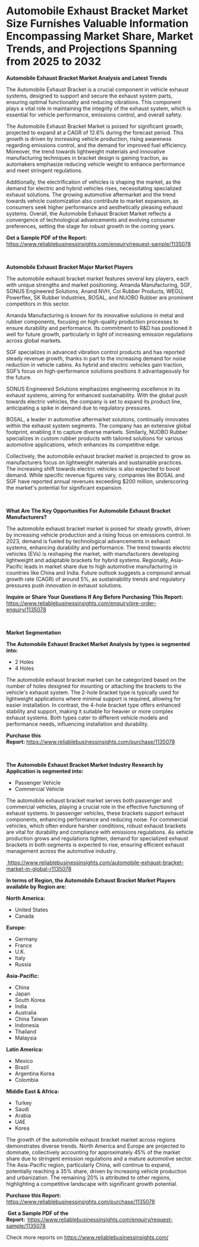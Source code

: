 <p><h1>Automobile Exhaust Bracket Market Size Furnishes Valuable Information Encompassing Market Share, Market Trends, and Projections Spanning from 2025 to 2032</h1></p><p><strong>Automobile Exhaust Bracket Market Analysis and Latest Trends</strong></p>
<p><p>The Automobile Exhaust Bracket is a crucial component in vehicle exhaust systems, designed to support and secure the exhaust system parts, ensuring optimal functionality and reducing vibrations. This component plays a vital role in maintaining the integrity of the exhaust system, which is essential for vehicle performance, emissions control, and overall safety.</p><p>The Automobile Exhaust Bracket Market is poised for significant growth, projected to expand at a CAGR of 12.6% during the forecast period. This growth is driven by increasing vehicle production, rising awareness regarding emissions control, and the demand for improved fuel efficiency. Moreover, the trend towards lightweight materials and innovative manufacturing techniques in bracket design is gaining traction, as automakers emphasize reducing vehicle weight to enhance performance and meet stringent regulations. </p><p>Additionally, the electrification of vehicles is shaping the market, as the demand for electric and hybrid vehicles rises, necessitating specialized exhaust solutions. The growing automotive aftermarket and the trend towards vehicle customization also contribute to market expansion, as consumers seek higher performance and aesthetically pleasing exhaust systems. Overall, the Automobile Exhaust Bracket Market reflects a convergence of technological advancements and evolving consumer preferences, setting the stage for robust growth in the coming years.</p></p>
<p><strong>Get a Sample PDF of the Report:&nbsp;</strong> <a href="https://www.reliablebusinessinsights.com/enquiry/request-sample/1135078?utm_campaign=2287&utm_medium=2&utm_source=Github&utm_content=ia&utm_term=25032025&utm_id=automobile-exhaust-bracket">https://www.reliablebusinessinsights.com/enquiry/request-sample/1135078</a></p>
<p>&nbsp;</p>
<p><strong>Automobile Exhaust Bracket Major Market Players</strong></p>
<p><p>The automobile exhaust bracket market features several key players, each with unique strengths and market positioning. Amanda Manufacturing, SGF, SONUS Engineered Solutions, Anand NVH, Coi Rubber Products, WEGU, Powerflex, SK Rubber Industries, BOSAL, and NUOBO Rubber are prominent competitors in this sector.</p><p>Amanda Manufacturing is known for its innovative solutions in metal and rubber components, focusing on high-quality production processes to ensure durability and performance. Its commitment to R&D has positioned it well for future growth, particularly in light of increasing emission regulations across global markets.</p><p>SGF specializes in advanced vibration control products and has reported steady revenue growth, thanks in part to the increasing demand for noise reduction in vehicle cabins. As hybrid and electric vehicles gain traction, SGF’s focus on high-performance solutions positions it advantageously for the future.</p><p>SONUS Engineered Solutions emphasizes engineering excellence in its exhaust systems, aiming for enhanced sustainability. With the global push towards electric vehicles, the company is set to expand its product line, anticipating a spike in demand due to regulatory pressures.</p><p>BOSAL, a leader in automotive aftermarket solutions, continually innovates within the exhaust system segments. The company has an extensive global footprint, enabling it to capture diverse markets. Similarly, NUOBO Rubber specializes in custom rubber products with tailored solutions for various automotive applications, which enhances its competitive edge.</p><p>Collectively, the automobile exhaust bracket market is projected to grow as manufacturers focus on lightweight materials and sustainable practices. The increasing shift towards electric vehicles is also expected to boost demand. While specific revenue figures vary, companies like BOSAL and SGF have reported annual revenues exceeding $200 million, underscoring the market's potential for significant expansion.</p></p>
<p>&nbsp;</p>
<p><strong>What Are The Key Opportunities For Automobile Exhaust Bracket Manufacturers?</strong></p>
<p><p>The automobile exhaust bracket market is poised for steady growth, driven by increasing vehicle production and a rising focus on emissions control. In 2023, demand is fueled by technological advancements in exhaust systems, enhancing durability and performance. The trend towards electric vehicles (EVs) is reshaping the market, with manufacturers developing lightweight and adaptable brackets for hybrid systems. Regionally, Asia-Pacific leads in market share due to high automotive manufacturing in countries like China and India. Future outlook suggests a compound annual growth rate (CAGR) of around 5%, as sustainability trends and regulatory pressures push innovation in exhaust solutions.</p></p>
<p><strong>Inquire or Share Your Questions If Any Before Purchasing This Report:</strong> <a href="https://www.reliablebusinessinsights.com/enquiry/pre-order-enquiry/1135078?utm_campaign=2287&utm_medium=2&utm_source=Github&utm_content=ia&utm_term=25032025&utm_id=automobile-exhaust-bracket">https://www.reliablebusinessinsights.com/enquiry/pre-order-enquiry/1135078</a></p>
<p>&nbsp;</p>
<p><strong>Market Segmentation</strong></p>
<p><strong>The Automobile Exhaust Bracket Market Analysis by types is segmented into:</strong></p>
<p><ul><li>2 Holes</li><li>4 Holes</li></ul></p>
<p><p>The automobile exhaust bracket market can be categorized based on the number of holes designed for mounting or attaching the brackets to the vehicle's exhaust system. The 2-hole bracket type is typically used for lightweight applications where minimal support is required, allowing for easier installation. In contrast, the 4-hole bracket type offers enhanced stability and support, making it suitable for heavier or more complex exhaust systems. Both types cater to different vehicle models and performance needs, influencing installation and durability.</p></p>
<p><strong>Purchase this Report:&nbsp;</strong><a href="https://www.reliablebusinessinsights.com/purchase/1135078?utm_campaign=2287&utm_medium=2&utm_source=Github&utm_content=ia&utm_term=25032025&utm_id=automobile-exhaust-bracket">https://www.reliablebusinessinsights.com/purchase/1135078</a></p>
<p>&nbsp;</p>
<p><strong>The Automobile Exhaust Bracket Market Industry Research by Application is segmented into:</strong></p>
<p><ul><li>Passenger Vehicle</li><li>Commercial Vehicle</li></ul></p>
<p><p>The automobile exhaust bracket market serves both passenger and commercial vehicles, playing a crucial role in the effective functioning of exhaust systems. In passenger vehicles, these brackets support exhaust components, enhancing performance and reducing noise. For commercial vehicles, which often endure harsher conditions, robust exhaust brackets are vital for durability and compliance with emissions regulations. As vehicle production grows and regulations tighten, demand for specialized exhaust brackets in both segments is expected to rise, ensuring efficient exhaust management across the automotive industry.</p></p>
<p><a href="https://www.reliablebusinessinsights.com/automobile-exhaust-bracket-market-in-global-r1135078?utm_campaign=2287&utm_medium=2&utm_source=Github&utm_content=ia&utm_term=25032025&utm_id=automobile-exhaust-bracket">&nbsp;https://www.reliablebusinessinsights.com/automobile-exhaust-bracket-market-in-global-r1135078</a></p>
<p><strong>In terms of Region, the Automobile Exhaust Bracket Market Players available by Region are:</strong></p>
<p>
    <p> <strong> North America: </strong>
        <ul>
            <li>United States</li>
            <li>Canada</li>
        </ul>
        </p> 
    <p> <strong> Europe: </strong>
        <ul>
            <li>Germany</li>
            <li>France</li>
            <li>U.K.</li>
            <li>Italy</li>
            <li>Russia</li>
        </ul>
        </p> 
    <p> <strong> Asia-Pacific: </strong>
        <ul>
            <li>China</li>
            <li>Japan</li>
            <li>South Korea</li>
            <li>India</li>
            <li>Australia</li>
            <li>China Taiwan</li>
            <li>Indonesia</li>
            <li>Thailand</li>
            <li>Malaysia</li>
        </ul>
        </p> 
    <p> <strong> Latin America: </strong>
        <ul>
            <li>Mexico</li>
            <li>Brazil</li>
            <li>Argentina Korea</li>
            <li>Colombia</li>
        </ul>
        </p> 
    <p> <strong> Middle East & Africa: </strong>
        <ul>
            <li>Turkey</li>
            <li>Saudi</li>
            <li>Arabia</li>
            <li>UAE</li>
            <li>Korea</li>
        </ul>
    </p>
    </p>
<p><p>The growth of the automobile exhaust bracket market across regions demonstrates diverse trends. North America and Europe are projected to dominate, collectively accounting for approximately 45% of the market share due to stringent emission regulations and a mature automotive sector. The Asia-Pacific region, particularly China, will continue to expand, potentially reaching a 35% share, driven by increasing vehicle production and urbanization. The remaining 20% is attributed to other regions, highlighting a competitive landscape with significant growth potential.</p></p>
<p><strong>Purchase this Report: </strong><a href="https://www.reliablebusinessinsights.com/purchase/1135078?utm_campaign=2287&utm_medium=2&utm_source=Github&utm_content=ia&utm_term=25032025&utm_id=automobile-exhaust-bracket">https://www.reliablebusinessinsights.com/purchase/1135078</a></p>
<p>&nbsp;<strong>Get a Sample PDF of the Report:&nbsp;&nbsp;</strong><a href="https://www.reliablebusinessinsights.com/enquiry/request-sample/1135078?utm_campaign=2287&utm_medium=2&utm_source=Github&utm_content=ia&utm_term=25032025&utm_id=automobile-exhaust-bracket">https://www.reliablebusinessinsights.com/enquiry/request-sample/1135078</a></p>
<p><strong></strong></p>
<p>Check more reports on <a href="https://www.reliablebusinessinsights.com/?utm_campaign=2287&utm_medium=2&utm_source=Github&utm_content=ia&utm_term=25032025&utm_id=automobile-exhaust-bracket">https://www.reliablebusinessinsights.com/</a></p>